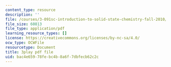 ```yaml
---
content_type: resource
description: ''
file: /courses/3-091sc-introduction-to-solid-state-chemistry-fall-2010/bac4e65978febc4b8a6f7dbfecb62c2c_FVzaznYPCes.pdf
file_size: 60813
file_type: application/pdf
learning_resource_types: []
license: https://creativecommons.org/licenses/by-nc-sa/4.0/
ocw_type: OCWFile
resourcetype: Document
title: 3play pdf file
uid: bac4e659-78fe-bc4b-8a6f-7dbfecb62c2c
---
```


